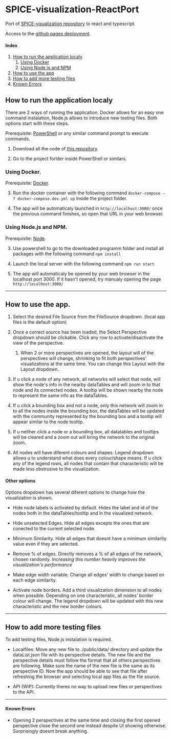 # SPICE-visualization-ReactPort
Port of [SPICE-visualization repository](https://github.com/gjimenezUCM/SPICE-visualization) to react and typescript.

Access to the [github pages deployment](https://marcoexpper.github.io/SPICE-visualization-ReactPort/). 

#### Index
1. [How to run the application localy](#How-to-run-the-application-localy)
    1. [Using Docker](#Using-Docker)
    2. [Using Node.js and NPM](#Using-Node.js-and-NPM)
2. [How to use the app](#How-to-use-the-app)
3. [How to add more testing files](#How-to-add-more-testing-files)
4. [Known Errors](#Known-Errors)

## How to run the application localy
There are 2 ways of running the application. Docker allows for an easy one command instalation, Node.js allows to introduce new testing files. Both options start with these steps.

Prerequisite: [PowerShell](https://docs.microsoft.com/en-us/powershell/scripting/install/installing-powershell) or any similar command prompt to execute commands.

1. Download all the code of [this repository](https://codeload.github.com/MarcoExpPer/SPICE-visualization-ReactPort/zip/refs/heads/main).

2. Go to the project forlder inside PowerShell or similars.

### Using Docker.
Prerequisite: [Docker](https://www.docker.com/).

3. Run the docker container with the following command `docker-compose -f docker-compose.dev.yml up` inside the project folder.

4. The app will be automaticaly launched in `http://localhost:3000/` once the previous command finishes, so open that URL in your web browser.

### Using Node.js and NPM. 
Prerequisite: [Node](https://nodejs.org/en/).

3. Use powershell to go to the downloaded programm folder and install all packages with the following command `npm install`

4. Launch the local server with the following command `npm run start`

5. The app will automaticaly be opened by your web browser in the localhost port 3000. If it hasn't opened, try manualy opening the page `http://localhost:3000/`

______________________
## How to use the app.

1. Select the desired File Source from the FileSource dropdown. (local app files is the default option)

2. Once a correct source has been loaded, the Select Perspective dropdown should be clickable. Click any row to activate/disactivate the view of the perspective.

    1. When 2 or more perspectives are opened, the layout will of the perspectives will change, shrinking to fit both perspectives' visualizations at the same time. You can change this Layout with the Layout dropdown.
    
3. If u click a node of any network, all networks will select that node, will show the node's info in the nearby dataTables and will zoom in to that node and its connected nodes. A tooltip will be shown nearby the node to represent the same info as the dataTables.

4. If u click a bounding box and not a node, only this network will zoom in to all the nodes inside the bounding box, the dataTables will be updated with the community represented by the bounding box and a tooltip will appear similar to the node tooltip.

5. If u neither click a node or a bounding box, all datatables and tooltips will be cleared and a zoom out will bring the network to the original zoom.

6. All nodes will have diferent colours and shapes. Legend dropdown allows u to understand what does every colour/shape means. If u click any of the legend rows, all nodes that contain that characteristic will be made less obstrusive to the visualization.

#### Other options
Options dropdown has several diferent options to change how the visualization is shown.

- Hide node labels is activated by default. Hides the label and id of the nodes both in the dataTables/tooltip and in the visualized network.

- Hide unselected Edges. Hide all edges excepts the ones that are conected to the current selected node.

- Minimum Similarity. Hide all edges that doesnt have a minimum similarity value even if they are selected.

- Remove % of edges. Directly removes a % of all edges of the network, chosen randomly. *Increasing this number heavily improves the visualization's performance*

- Make edge width variable. Change all edges' width to change based on each edge similarity.

- Activate node borders. Add a third visualization dimension to all nodes when possible. Depending on one characteristic, all nodes' border colour will change. The legend dropdown will be updated with this new characteristic and the new border colours.

______________________
## How to add more testing files
To add testing files, Node.js instalation is required.

- Localfiles: Move any new file to ./public/data/ directory and update the dataList.json file with its perspective details. The new file and the perspective details must follow the format that all others perspectives are following. Make sure the name of the new file is the same as its perspective ID. Now the app should be able to see that file after refreshing the browser and selecting local app files as the file source.

- API (WIP): Currently theres no way to upload new files or perspectives to the API.
_______________________
#### Known Errors

- Opening 2 perspectives at the same time and closing the first opened perspective close the second one instead despite UI showing otherwise.
    Surprisingly doesnt break anything.
